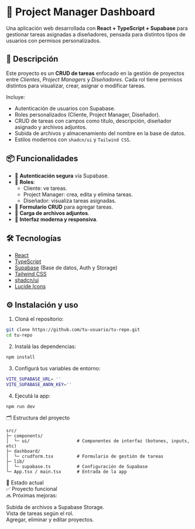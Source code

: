 # 🧩 Project Manager Dashboard

Una aplicación web desarrollada con **React + TypeScript + Supabase** para gestionar tareas asignadas a diseñadores, pensada para distintos tipos de usuarios con permisos personalizados.

## 🚀 Descripción

Este proyecto es un **CRUD de tareas** enfocado en la gestión de proyectos entre *Clientes*, *Project Managers* y *Diseñadores*. Cada rol tiene permisos distintos para visualizar, crear, asignar o modificar tareas.

Incluye:
- Autenticación de usuarios con Supabase.
- Roles personalizados (Cliente, Project Manager, Diseñador).
- CRUD de tareas con campos como título, descripción, diseñador asignado y archivos adjuntos.
- Subida de archivos y almacenamiento del nombre en la base de datos.
- Estilos modernos con `shadcn/ui` y `Tailwind CSS`.

## 📦 Funcionalidades

- 🔐 **Autenticación segura** vía Supabase.
- 👤 **Roles**:
  - Cliente: ve tareas.
  - Project Manager: crea, edita y elimina tareas.
  - Diseñador: visualiza tareas asignadas.
- 📝 **Formulario CRUD** para agregar tareas.
- 📁 **Carga de archivos adjuntos**.
- 🎨 **Interfaz moderna y responsiva**.

## 🛠️ Tecnologías

- [React](https://reactjs.org/)
- [TypeScript](https://www.typescriptlang.org/)
- [Supabase](https://supabase.com/) (Base de datos, Auth y Storage)
- [Tailwind CSS](https://tailwindcss.com/)
- [shadcn/ui](https://ui.shadcn.com/)
- [Lucide Icons](https://lucide.dev/)

## ⚙️ Instalación y uso

1. Cloná el repositorio:

```bash
git clone https://github.com/tu-usuario/tu-repo.git
cd tu-repo
```
2. Instalá las dependencias:
```bash
npm install
```
3. Configurá tus variables de entorno:
```bash
VITE_SUPABASE_URL= ''
VITE_SUPABASE_ANON_KEY=''
```
4. Ejecutá la app:
```bash
npm run dev
```
🗂️ Estructura del proyecto
```
src/
├─ components/
│  └─ ui/                  # Componentes de interfaz (botones, inputs, etc)
├─ dashboard/
│  └─ crudform.tsx         # Formulario de gestión de tareas
├─ lib/
│  └─ supabase.ts          # Configuración de Supabase
└─ App.tsx / main.tsx      # Entrada de la app
```
📌 Estado actual<br>
✅ Proyecto funcional<br>
🔜 Próximas mejoras:<br>

Subida de archivos a Supabase Storage. <br>
Vista de tareas según el rol.<br>
Agregar, eliminar y editar proyectos.<br>



